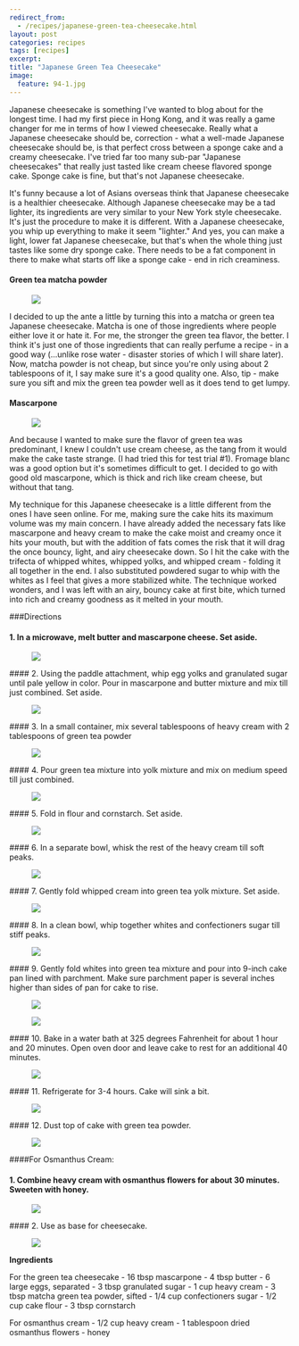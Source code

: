 ```yaml
---
redirect_from: 
  - /recipes/japanese-green-tea-cheesecake.html
layout: post
categories: recipes
tags: [recipes]
excerpt: 
title: "Japanese Green Tea Cheesecake"
image:
  feature: 94-1.jpg
---
```


Japanese cheesecake is something I've wanted to blog about for the longest time.  I had my first piece in Hong Kong, and it was really a game changer for me in terms of how I viewed cheesecake.  Really what a Japanese cheesecake should be, correction - what a well-made Japanese cheesecake should be, is that perfect cross between a sponge cake and a creamy cheesecake.  I've tried far too many sub-par "Japanese cheesecakes" that really just tasted like cream cheese flavored sponge cake.  Sponge cake is fine, but that's not Japanese cheesecake.

It's funny because a lot of Asians overseas think that Japanese cheesecake is a healthier cheesecake. Although Japanese cheesecake may be a tad lighter, its ingredients are very  similar to your New York style cheesecake.  It's just the procedure to make it is different. With a Japanese cheesecake, you whip up everything to make it seem "lighter." And yes, you can make a light, lower fat Japanese cheesecake, but that's when the whole thing just tastes like some dry sponge cake.  There needs to be a fat component in there to make what starts off like a sponge cake - end in rich creaminess.

#### Green tea matcha powder
<figure> <img src='/images/94-17.jpg'> </figure>

I decided to up the ante a little by turning this into a matcha or green tea Japanese cheesecake.  Matcha is one of those ingredients where people either love it or hate it.  For me, the stronger the green tea flavor, the better.  I think it's just one of those ingredients that can really perfume a recipe - in a good way (...unlike rose water - disaster stories of which I will share later).  Now, matcha powder is not cheap, but since you're only using about 2 tablespoons of it, I say make sure it's a good quality one.  Also, tip - make sure you sift and mix the green tea powder well as it does tend to get lumpy.

#### Mascarpone
<figure> <img src='/images/94-18.jpg'> </figure>

And because I wanted to make sure the flavor of green tea was predominant, I knew I couldn't use cream cheese, as the tang from it would make the cake taste strange.  (I had tried this for test trial #1). Fromage blanc was a good option but it's sometimes difficult to get.  I decided to go with good old mascarpone, which is thick and rich like cream cheese, but without that tang.

My technique for this Japanese cheesecake is a little different from the ones I have seen online.  For me, making sure the cake hits its maximum volume was my main concern.  I have already added the necessary fats like mascarpone and heavy cream to make the cake moist and creamy once it hits your mouth, but with the addition of fats comes the risk that it will drag the once bouncy, light, and airy cheesecake down.  So I hit the cake with the trifecta of whipped whites, whipped yolks, and whipped cream - folding it all together in the end.  I also substituted powdered sugar to whip with the whites as I feel that gives a more stabilized white.  The technique worked wonders, and I was left with an airy, bouncy cake at first bite, which turned into rich and creamy goodness as it melted in your mouth.

###Directions

#### 1. In a microwave, melt butter and mascarpone cheese. Set aside.
<figure> <img src='/images/94-2.jpg'> </figure>
#### 2. Using the paddle attachment, whip egg yolks and granulated sugar until pale yellow in color.  Pour in mascarpone and butter mixture and mix till just combined.  Set aside.
<figure> <img src='/images/94-3.jpg'> </figure>
#### 3. In a small container, mix several tablespoons of heavy cream with 2 tablespoons of green tea powder
<figure> <img src='/images/94-4.jpg'> </figure>
#### 4. Pour green tea mixture into yolk mixture and mix on medium speed till just combined.
<figure> <img src='/images/94-5.jpg'> </figure>
#### 5. Fold in flour and cornstarch.  Set aside.
<figure> <img src='/images/94-6.jpg'> </figure>
#### 6. In a separate bowl, whisk the rest of the heavy cream till soft peaks.  
<figure> <img src='/images/94-7.jpg'> </figure>
#### 7. Gently fold whipped cream into green tea yolk mixture.  Set aside.
<figure> <img src='/images/94-8.jpg'> </figure>
#### 8. In a clean bowl, whip together whites and confectioners sugar till stiff peaks.
<figure> <img src='/images/94-9.jpg'> </figure>
#### 9. Gently fold whites into green tea mixture and pour into 9-inch cake pan lined with parchment.  Make sure parchment paper is several inches higher than sides of pan for cake to rise.  
<figure> <img src='/images/94-10.jpg'> </figure>

<figure> <img src='/images/94-11.jpg'> </figure>
#### 10. Bake in a water bath at 325 degrees Fahrenheit for about 1 hour and 20 minutes.  Open oven door and leave cake to rest for an additional 40 minutes.
<figure> <img src='/images/94-12.jpg'> </figure>
#### 11. Refrigerate for 3-4 hours.  Cake will sink a bit.
<figure> <img src='/images/94-13.jpg'> </figure>
#### 12. Dust top of cake with green tea powder.  
<figure> <img src='/images/94-14.jpg'> </figure>

####For Osmanthus Cream:
#### 1. Combine heavy cream with osmanthus flowers for about 30 minutes. Sweeten with honey.  
<figure> <img src='/images/94-15.jpg'> </figure>
#### 2. Use as base for cheesecake.
<figure> <img src='/images/94-16.jpg'> </figure>



<section class='recipe'>
<p><strong>Ingredients</strong></p>

<p>For the green tea cheesecake
- 16 tbsp mascarpone
- 4 tbsp butter
- 6 large eggs, separated
- 3 tbsp granulated sugar
- 1 cup heavy cream
- 3 tbsp matcha green tea powder, sifted
- 1/4  cup confectioners sugar
- 1/2 cup cake flour
- 3 tbsp cornstarch</p>

<p>For osmanthus cream
- 1/2 cup heavy cream
- 1 tablespoon dried osmanthus flowers
- honey</p></section>
